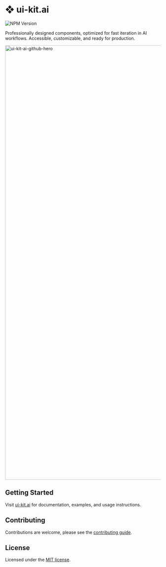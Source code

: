 # ❖ ui-kit.ai

![NPM Version](https://img.shields.io/npm/v/%40ui-kit.ai%2Fcomponents?style=flat-square&logo=npm&labelColor=gray&color=gray)

Professionally designed components, optimized for fast iteration in AI workflows. Accessible, customizable, and ready for production.

<img width="1400" alt="ui-kit-ai-github-hero" src="https://github.com/user-attachments/assets/404f18ec-80e0-48fd-a5e4-705c53026097" />

## Getting Started

Visit [ui-kit.ai](https://ui-kit.ai/) for documentation, examples, and usage instructions.

## Contributing

Contributions are welcome, please see the [contributing guide](/CONTRIBUTING.md).

## License

Licensed under the [MIT license](/LICENSE.md).
